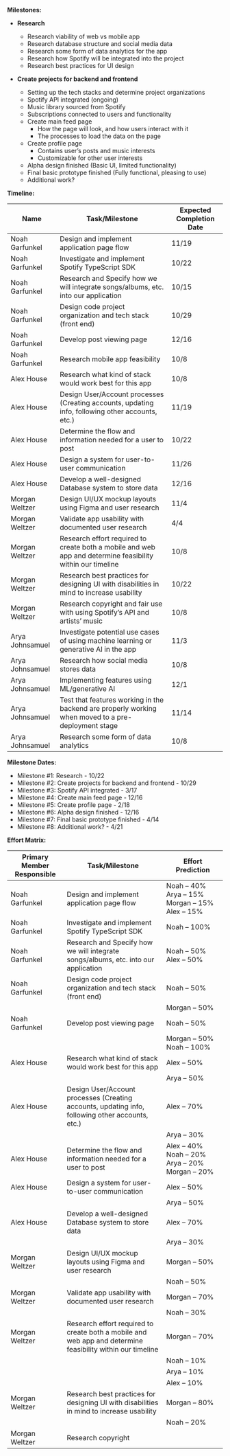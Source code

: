 **Milestones:**

- **Research**
  - Research viability of web vs mobile app
  - Research database structure and social media data
  - Research some form of data analytics for the app
  - Research how Spotify will be integrated into the project
  - Research best practices for UI design

- **Create projects for backend and frontend**
  - Setting up the tech stacks and determine project organizations
  - Spotify API integrated (ongoing)
  - Music library sourced from Spotify
  - Subscriptions connected to users and functionality
  - Create main feed page
    - How the page will look, and how users interact with it
    - The processes to load the data on the page
  - Create profile page
    - Contains user’s posts and music interests
    - Customizable for other user interests
  - Alpha design finished (Basic UI, limited functionality)
  - Final basic prototype finished (Fully functional, pleasing to use)
  - Additional work?

**Timeline:**

| Name            | Task/Milestone                                                  | Expected Completion Date |
|-----------------|----------------------------------------------------------------|--------------------------|
| Noah Garfunkel  | Design and implement application page flow                      | 11/19                    |
| Noah Garfunkel  | Investigate and implement Spotify TypeScript SDK                | 10/22                    |
| Noah Garfunkel  | Research and Specify how we will integrate songs/albums, etc. into our application | 10/15 |
| Noah Garfunkel  | Design code project organization and tech stack (front end)     | 10/29                    |
| Noah Garfunkel  | Develop post viewing page                                        | 12/16                    |
| Noah Garfunkel  | Research mobile app feasibility                                  | 10/8                     |
| Alex House      | Research what kind of stack would work best for this app       | 10/8                     |
| Alex House      | Design User/Account processes (Creating accounts, updating info, following other accounts, etc.) | 11/19 |
| Alex House      | Determine the flow and information needed for a user to post   | 10/22                    |
| Alex House      | Design a system for user-to-user communication                  | 11/26                    |
| Alex House      | Develop a well-designed Database system to store data           | 12/16                    |
| Morgan Weltzer | Design UI/UX mockup layouts using Figma and user research       | 11/4                     |
| Morgan Weltzer | Validate app usability with documented user research            | 4/4                      |
| Morgan Weltzer | Research effort required to create both a mobile and web app and determine feasibility within our timeline | 10/8 |
| Morgan Weltzer | Research best practices for designing UI with disabilities in mind to increase usability | 10/22 |
| Morgan Weltzer | Research copyright and fair use with using Spotify’s API and artists’ music | 10/8 |
| Arya Johnsamuel | Investigate potential use cases of using machine learning or generative AI in the app | 11/3 |
| Arya Johnsamuel | Research how social media stores data                            | 10/8                     |
| Arya Johnsamuel | Implementing features using ML/generative AI                     | 12/1                     |
| Arya Johnsamuel | Test that features working in the backend are properly working when moved to a pre-deployment stage | 11/14 |
| Arya Johnsamuel | Research some form of data analytics                              | 10/8                     |

**Milestone Dates:**

- Milestone #1: Research - 10/22
- Milestone #2: Create projects for backend and frontend - 10/29
- Milestone #3: Spotify API integrated - 3/17
- Milestone #4: Create main feed page - 12/16
- Milestone #5: Create profile page - 2/18
- Milestone #6: Alpha design finished - 12/16
- Milestone #7: Final basic prototype finished - 4/14
- Milestone #8: Additional work? - 4/21

**Effort Matrix:**

| Primary Member Responsible | Task/Milestone                                                  | Effort Prediction |
|---------------------------|----------------------------------------------------------------|-------------------|
| Noah Garfunkel            | Design and implement application page flow                      | Noah – 40% Arya – 15% Morgan – 15% Alex – 15% |
| Noah Garfunkel            | Investigate and implement Spotify TypeScript SDK                | Noah – 100% |
| Noah Garfunkel            | Research and Specify how we will integrate songs/albums, etc. into our application | Noah – 50% Alex – 50% |
| Noah Garfunkel            | Design code project organization and tech stack (front end)     | Noah – 50% |
|                           |                                                                | Morgan – 50% |
| Noah Garfunkel            | Develop post viewing page                                        | Noah – 50% |
|                           |                                                                | Morgan – 50% Noah – 100%       |
| Alex House                | Research what kind of stack would work best for this app       | Alex – 50%        |
|                           |                                                                | Arya – 50%        |
| Alex House                | Design User/Account processes (Creating accounts, updating info, following other accounts, etc.) | Alex – 70% |
|                           |                                                                | Arya – 30%        |
| Alex House                | Determine the flow and information needed for a user to post   | Alex – 40% Noah – 20%  Arya – 20% Morgan – 20% |
| Alex House                | Design a system for user-to-user communication                  | Alex – 50%        |
|                           |                                                                | Arya – 50%        |
| Alex House                | Develop a well-designed Database system to store data           | Alex – 70%        |
|                           |                                                                | Arya – 30%        |
| Morgan Weltzer            | Design UI/UX mockup layouts using Figma and user research       | Morgan – 50%      |
|                           |                                                                | Noah – 50%        |
| Morgan Weltzer            | Validate app usability with documented user research            | Morgan – 70%      |
|                           |                                                                | Noah – 30%        |
| Morgan Weltzer            | Research effort required to create both a mobile and web app and determine feasibility within our timeline | Morgan – 70% |
|                           |                                                                | Noah – 10%        |
|                           |                                                                | Arya – 10%        |
|                           |                                                                | Alex – 10%        |
| Morgan Weltzer            | Research best practices for designing UI with disabilities in mind to increase usability | Morgan – 80% |
|                           |                                                                | Noah – 20%        |
| Morgan Weltzer            | Research copyright
